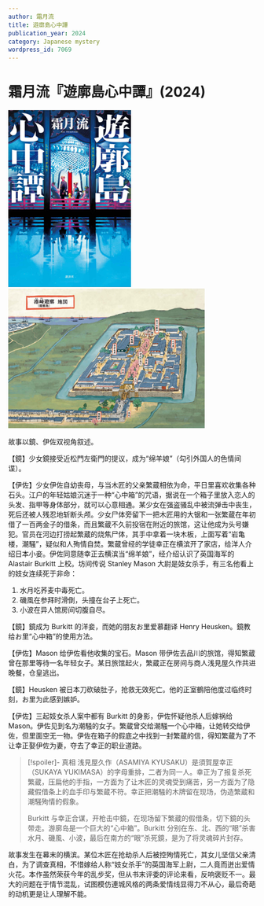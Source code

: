 ```yaml
---
author: 霜月流
title: 遊廓島心中譚
publication_year: 2024
category: Japanese mystery
wordpress_id: 7069
---
```


# 霜月流『遊廓島心中譚』(2024)

<img src=images/2024_cover.jpg width=250/>

<img src=images/2024_map.jpg width=400/>

故事以鏡、伊佐双视角叙述。

【鏡】少女鏡接受近松門左衛門的提议，成为“绵羊娘”（勾引外国人的色情间谍）。

【伊佐】少女伊佐自幼丧母，与当木匠的父亲繁蔵相依为命，平日里喜欢收集各种石头。江户的年轻姑娘沉迷于一种“心中箱”的咒语，据说在一个箱子里放入恋人的头发、指甲等身体部分，就可以心意相通。某少女在强盗骚乱中被流弹击中丧生，死后还被人残忍地斩断头颅。少女尸体旁留下一把木匠用的大锯和一张繁蔵在年初借了一百两金子的借条，而且繁蔵不久前投宿在附近的旅馆，这让他成为头号嫌犯。官员在河边打捞起繁蔵的烧焦尸体，其手中拿着一块木板，上面写着“岩亀楼，潮騒”，疑似和人殉情自焚。繁蔵曾经的学徒幸正在横滨开了家店，给洋人介绍日本小妾。伊佐同意随幸正去横滨当“绵羊娘”，经介绍认识了英国海军的 Alastair Burkitt 上校。坊间传说 Stanley Mason 大尉是妓女杀手，有三名他看上的妓女连续死于非命：
1. 水月吃荞麦中毒死亡。
2. 磯風在参拜时滑倒，头撞在台子上死亡。 
3. 小波在异人馆房间切腹自尽。

【鏡】鏡成为 Burkitt 的洋妾，而她的朋友お里爱慕翻译 Henry Heusken。鏡教给お里“心中箱”的使用方法。

【伊佐】Mason 给伊佐看他收集的宝石。Mason 带伊佐去品川的旅馆，得知繁蔵曾在那里等待一名年轻女子。某日旅馆起火，繁蔵正在房间与商人浅見屋久作共进晚餐，仓皇逃出。

【鏡】Heusken 被日本刀砍破肚子，抢救无效死亡。他的正室鶴陪他度过临终时刻，お里为此感到嫉妒。

【伊佐】三起妓女杀人案中都有 Burkitt 的身影，伊佐怀疑他杀人后嫁祸给 Mason。伊佐见到名为潮騒的女子。繁蔵曾交给潮騒一个心中箱，让她转交给伊佐，但里面空无一物。伊佐在箱子的假底之中找到一封繁蔵的信，得知繁蔵为了不让幸正娶伊佐为妻，夺去了幸正的职业道路。

> [!spoiler]- 真相
> 浅見屋久作（ASAMIYA KYUSAKU）是須賀屋幸正（SUKAYA YUKIMASA）的字母重排，二者为同一人。幸正为了报复杀死繁蔵，压扁他的手指，一方面为了让木匠的灵魂受到痛苦，另一方面为了隐藏假借条上的血手印与繁蔵不符。幸正把潮騒的木牌留在现场，伪造繁蔵和潮騒殉情的假象。
> 
> Burkitt 与幸正合谋，开枪击中鏡，在现场留下繁蔵的假借条，切下鏡的头带走。游廓岛是一个巨大的“心中箱”。Burkitt 分别在东、北、西的“眼”杀害水月、磯風、小波，最后在南方的“眼”杀死鏡，是为了将灵魂碎片封存。

故事发生在幕末的横滨。某位木匠在抢劫杀人后被控殉情死亡，其女儿坚信父亲清白，为了调查真相，不惜嫁给人称“妓女杀手”的英国海军上尉，二人竟而迸出爱情火花。本作虽然荣获今年的乱步奖，但从书末评委的评论来看，反响褒贬不一。最大的问题在于情节混乱，试图模仿連城风格的两条爱情线显得力不从心，最后奇葩的动机更是让人理解不能。